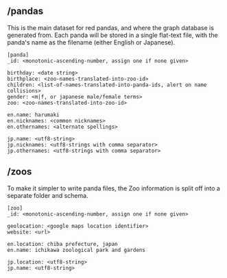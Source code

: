 ## /pandas

This is the main dataset for red pandas, and where the graph database is
generated from. Each panda will be stored in a single flat-text file, with
the panda's name as the filename (either English or Japanese).

```
[panda]
_id: <monotonic-ascending-number, assign one if none given> 

birthday: <date string> 
birthplace: <zoo-names-translated-into-zoo-id> 
children: <list-of-names-translated-into-panda-ids, alert on name collisions> 
gender: <m|f, or japanese male/female terms>
zoo: <zoo-names-translated-into-zoo-id> 
 
en.name: harumaki 
en.nicknames: <common nicknames>
en.othernames: <alternate spellings> 

jp.name: <utf8-string>
jp.nicknames: <utf8-strings with comma separator>
jp.othernames: <utf8-strings with comma separator>
```
 
## /zoos

To make it simpler to write panda files, the Zoo information is split off into
a separate folder and schema.

```
[zoo]
_id: <monotonic-ascending-number, assign one if none given> 
 
geolocation: <google maps location identifier> 
website: <url> 
 
en.location: chiba prefecture, japan 
en.name: ichikawa zoological park and gardens 
 
jp.location: <utf8-string> 
jp.name: <utf8-string>
```
